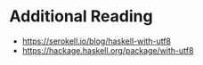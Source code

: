 # Additional Reading

- https://serokell.io/blog/haskell-with-utf8
- https://hackage.haskell.org/package/with-utf8
